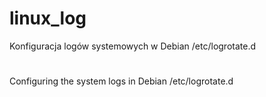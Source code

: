 # linux_log
Konfiguracja logów systemowych w Debian /etc/logrotate.d
#
Configuring the system logs in Debian /etc/logrotate.d
